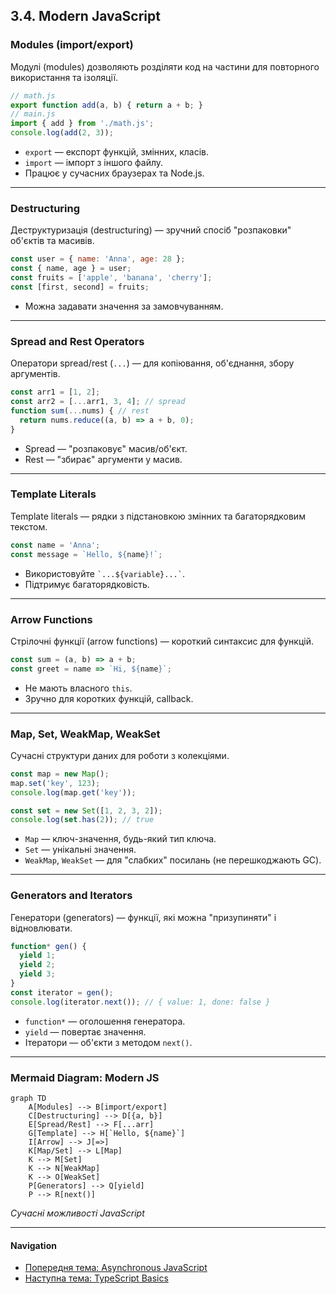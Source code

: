 ## 3.4. Modern JavaScript

### Modules (import/export)

Модулі (modules) дозволяють розділяти код на частини для повторного використання та ізоляції.

```js
// math.js
export function add(a, b) { return a + b; }
// main.js
import { add } from './math.js';
console.log(add(2, 3));
```
- `export` — експорт функцій, змінних, класів.
- `import` — імпорт з іншого файлу.
- Працює у сучасних браузерах та Node.js.

---

### Destructuring

Деструктуризація (destructuring) — зручний спосіб "розпаковки" об'єктів та масивів.

```js
const user = { name: 'Anna', age: 28 };
const { name, age } = user;
const fruits = ['apple', 'banana', 'cherry'];
const [first, second] = fruits;
```
- Можна задавати значення за замовчуванням.

---

### Spread and Rest Operators

Оператори spread/rest (`...`) — для копіювання, об'єднання, збору аргументів.

```js
const arr1 = [1, 2];
const arr2 = [...arr1, 3, 4]; // spread
function sum(...nums) { // rest
  return nums.reduce((a, b) => a + b, 0);
}
```
- Spread — "розпаковує" масив/об'єкт.
- Rest — "збирає" аргументи у масив.

---

### Template Literals

Template literals — рядки з підстановкою змінних та багаторядковим текстом.

```js
const name = 'Anna';
const message = `Hello, ${name}!`;
```
- Використовуйте `` `...${variable}...` ``.
- Підтримує багаторядковість.

---

### Arrow Functions

Стрілочні функції (arrow functions) — короткий синтаксис для функцій.

```js
const sum = (a, b) => a + b;
const greet = name => `Hi, ${name}`;
```
- Не мають власного `this`.
- Зручно для коротких функцій, callback.

---

### Map, Set, WeakMap, WeakSet

Сучасні структури даних для роботи з колекціями.

```js
const map = new Map();
map.set('key', 123);
console.log(map.get('key'));

const set = new Set([1, 2, 3, 2]);
console.log(set.has(2)); // true
```
- `Map` — ключ-значення, будь-який тип ключа.
- `Set` — унікальні значення.
- `WeakMap`, `WeakSet` — для "слабких" посилань (не перешкоджають GC).

---

### Generators and Iterators

Генератори (generators) — функції, які можна "призупиняти" і відновлювати.

```js
function* gen() {
  yield 1;
  yield 2;
  yield 3;
}
const iterator = gen();
console.log(iterator.next()); // { value: 1, done: false }
```
- `function*` — оголошення генератора.
- `yield` — повертає значення.
- Ітератори — об'єкти з методом `next()`.

---

### Mermaid Diagram: Modern JS

```mermaid
graph TD
    A[Modules] --> B[import/export]
    C[Destructuring] --> D[{a, b}]
    E[Spread/Rest] --> F[...arr]
    G[Template] --> H[`Hello, ${name}`]
    I[Arrow] --> J[=>]
    K[Map/Set] --> L[Map]
    K --> M[Set]
    K --> N[WeakMap]
    K --> O[WeakSet]
    P[Generators] --> Q[yield]
    P --> R[next()]
```
_Сучасні можливості JavaScript_

---

#### Navigation

- [Попередня тема: Asynchronous JavaScript](3.3-asynchronous-javascript.md)
- [Наступна тема: TypeScript Basics](3.5-typescript-basics.md)
